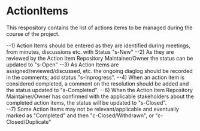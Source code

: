 ActionItems
===========

This respository contains the list of actions items to be managed during the course of the project.

--1) Action Items should be entered as they are identified during meetings, from minutes, discussions etc.  with Status "s-New"
--2) As they are reviewed by the Action Item Repository Maintainer/Owner the status can be updated to "s-Open"
--3) As Action Items are assigned/reviewed/discussed, etc. the ongoing diaglog should be recorded in the comments; add status "s-Inprogress".
--4) When an action item is considered completed, a comment on the resolution should be added and the status updated to "s-Completed".
--6) When the Action Item Repository Maintainer/Owner has confirmed with the applicable stakeholders about the completed action items, the status will be updated to "s-Closed".  
--7) Some Action Items may not be relevant/applicable and eventually marked as "Completed" and then "c-Closed/Withdrawn", or "c- Closed/Duplicate"

